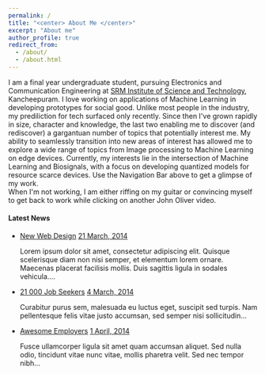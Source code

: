 ```yaml
---
permalink: /
title: "<center> About Me </center>"
excerpt: "About me"
author_profile: true
redirect_from: 
  - /about/
  - /about.html
---
```


I am a final year undergraduate student, pursuing Electronics and Communication Engineering at <a href = "https://www.srmist.edu.in/" target = "_blank">SRM Institute of Science and Technology</a>, Kancheepuram. I love working on applications of Machine Learning in developing prototypes for social good. Unlike most people in the industry, my prediliction for tech surfaced only recently. Since then I've grown rapidly in size, character and knowledge, the last two enabling me to discover (and rediscover) a gargantuan number of topics that potentially interest me. My ability to seamlessly transition into new areas of interest has allowed me to explore a wide range of topics from Image processing to Machine Learning on edge devices. Currently, my interests lie in the intersection of Machine Learning and Biosignals, with a focus on developing quantized models for resource scarce devices. Use the Navigation Bar above to get a glimpse of my work.
<br/>When I'm not working, I am either riffing on my guitar or convincing myself to get back to work while clicking on another John Oliver video.

<link href="//maxcdn.bootstrapcdn.com/bootstrap/4.1.1/css/bootstrap.min.css" rel="stylesheet" id="bootstrap-css">
<script src="//maxcdn.bootstrapcdn.com/bootstrap/4.1.1/js/bootstrap.min.js"></script>
<script src="//cdnjs.cloudflare.com/ajax/libs/jquery/3.2.1/jquery.min.js"></script>
<!------ Include the above in your HEAD tag ---------->

<div class="container mt-5 mb-5">
	<div class="row">
		<div class="col-md-6 offset-md-3">
			<h4>Latest News</h4>
			<ul class="timeline">
				<li>
					<a target="_blank" href="https://www.totoprayogo.com/#">New Web Design</a>
					<a href="#" class="float-right">21 March, 2014</a>
					<p>Lorem ipsum dolor sit amet, consectetur adipiscing elit. Quisque scelerisque diam non nisi semper, et elementum lorem ornare. Maecenas placerat facilisis mollis. Duis sagittis ligula in sodales vehicula....</p>
				</li>
				<li>
					<a href="#">21 000 Job Seekers</a>
					<a href="#" class="float-right">4 March, 2014</a>
					<p>Curabitur purus sem, malesuada eu luctus eget, suscipit sed turpis. Nam pellentesque felis vitae justo accumsan, sed semper nisi sollicitudin...</p>
				</li>
				<li>
					<a href="#">Awesome Employers</a>
					<a href="#" class="float-right">1 April, 2014</a>
					<p>Fusce ullamcorper ligula sit amet quam accumsan aliquet. Sed nulla odio, tincidunt vitae nunc vitae, mollis pharetra velit. Sed nec tempor nibh...</p>
				</li>
			</ul>
		</div>
	</div>
</div>